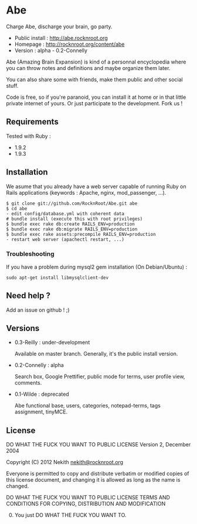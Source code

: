# Abe

Charge Abe, discharge your brain, go party.

* Public install : http://abe.rocknroot.org
* Homepage : http://rocknroot.org/content/abe
* Version : alpha - 0.2-Connelly

Abe (Amazing Brain Expansion) is kind of a personnal encyclopedia where you can throw notes and
definitions and maybe organize them later.

You can also share some with friends, make them public and other social stuff.

Code is free, so if you're paranoid, you can install it at home or in that little private internet
of yours. Or just participate to the development. Fork us !

## Requirements

Tested with Ruby :

* 1.9.2
* 1.9.3

## Installation

We asume that you already have a web server capable of running Ruby on Rails applications (keywords
: Apache, nginx, mod_passenger, ...).

    $ git clone git://github.com/RocknRoot/Abe.git abe
    $ cd abe
    - edit config/database.yml with coherent data
    # bundle install (execute this with root privileges)
    $ bundle exec rake db:create RAILS_ENV=production
    $ bundle exec rake db:migrate RAILS_ENV=production
    $ bundle exec rake assets:precompile RAILS_ENV=production
    - restart web server (apachectl restart, ...)

### Troubleshooting

If you have a problem during mysql2 gem installation (On Debian/Ubuntu) :

    sudo apt-get install libmysqlclient-dev

## Need help ?

Add an issue on github ! ;)

## Versions

* 0.3-Reilly : under-development

    Available on master branch. Generally, it's the public install version.

* 0.2-Connelly : alpha

    Search box, Google Prettifier, public mode for terms, user profile view, comments.

* 0.1-Wilde : deprecated

    Abe functional base, users, categories, notepad-terms, tags assignment, tinyMCE.

## License

DO WHAT THE FUCK YOU WANT TO PUBLIC LICENSE
       Version 2, December 2004

Copyright (C) 2012 Nekith <nekith@rocknroot.org>

Everyone is permitted to copy and distribute verbatim or modified
copies of this license document, and changing it is allowed as long
as the name is changed.

DO WHAT THE FUCK YOU WANT TO PUBLIC LICENSE
TERMS AND CONDITIONS FOR COPYING, DISTRIBUTION AND MODIFICATION

0. You just DO WHAT THE FUCK YOU WANT TO.

